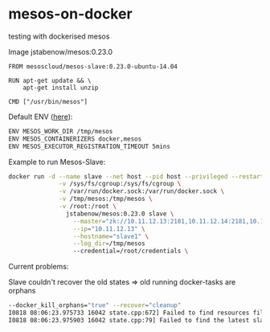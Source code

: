 # mesos-on-docker
testing with dockerised mesos 

Image jstabenow/mesos:0.23.0
```docker
FROM mesoscloud/mesos-slave:0.23.0-ubuntu-14.04

RUN apt-get update && \
    apt-get install unzip

CMD ["/usr/bin/mesos"]
````

Default ENV ([here](https://hub.docker.com/r/mesoscloud/mesos-slave/~/dockerfile/)):
```sh
ENV MESOS_WORK_DIR /tmp/mesos
ENV MESOS_CONTAINERIZERS docker,mesos
ENV MESOS_EXECUTOR_REGISTRATION_TIMEOUT 5mins
```

Example to run Mesos-Slave:
```sh
docker run -d --name slave --net host --pid host --privileged --restart always \
              -v /sys/fs/cgroup:/sys/fs/cgroup \
              -v /var/run/docker.sock:/var/run/docker.sock \
              -v /tmp/mesos:/tmp/mesos \
              -v /root:/root \
                jstabenow/mesos:0.23.0 slave \
                  --master="zk://10.11.12.13:2181,10.11.12.14:2181,10.11.12.15:2181/mesos" \
                  --ip="10.11.12.13" \
                  --hostname="slave1" \
                  --log_dir=/tmp/mesos
                  --credential=/root/credentials \
```

Current problems:

Slave couldn't recover the old states => old running docker-tasks are orphans
```sh
--docker_kill_orphans="true" --recover="cleanup"
I0818 08:06:23.975733 16042 state.cpp:672] Failed to find resources file '/tmp/mesos/meta/resources/resources.info'
I0818 08:06:23.975903 16042 state.cpp:79] Failed to find the latest slave from '/tmp/mesos/meta'
````
